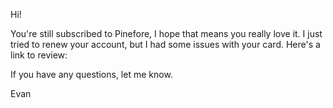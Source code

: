 Hi!

You're still subscribed to Pinefore, I hope that means you really love it. I just tried to renew your account, but I had some issues with your card. Here's a link to review:

If you have any questions, let me know.

Evan
